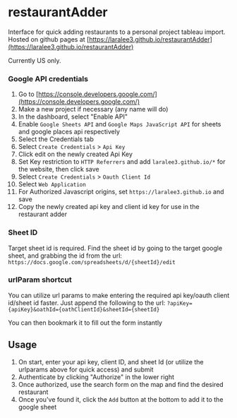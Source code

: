 # restaurantAdder
Interface for quick adding restaurants to a personal project tableau import. Hosted on github pages at [https://laralee3.github.io/restaurantAdder](https://laralee3.github.io/restaurantAdder)

Currently US only. 

### Google API credentials
1) Go to [https://console.developers.google.com/](https://console.developers.google.com/)
2) Make a new project if necessary (any name will do)
3) In the dashboard, select "Enable API"
4) Enable `Google Sheets API` and `Google Maps JavaScript API` for sheets and google places api respectively
5) Select the Credentials tab
6) Select `Create Credentials` > `Api Key`
7) Click edit on the newly created Api Key
8) Set Key restriction to `HTTP Referrers` and add `laralee3.github.io/*` for the website, then click save
9) Select `Create Credentials` > `Oauth Client Id`
10) Select `Web Application`
11) For Authorized Javascript origins, set `https://laralee3.github.io` and save
12) Copy the newly created api key and client id key for use in the restaurant adder

### Sheet ID
Target sheet id is required. Find the sheet id by going to the target google sheet, and grabbing the id from the url:
`https://docs.google.com/spreadsheets/d/{sheetId}/edit`

### urlParam shortcut
You can utilize url params to make entering the required api key/oauth client id/sheet id faster. Just append the following to the url:
`?apiKey={apiKey}&oathId={oathClientId}&sheetId={sheetId}`

You can then bookmark it to fill out the form instantly

## Usage
1) On start, enter your api key, client ID, and sheet Id (or utilize the urlparams above for quick access) and submit
2) Authenticate by clicking "Authorize" in the lower right
3) Once authorized, use the search form on the map and find the desired restaurant
4) Once you've found it, click the `Add` button at the bottom to add it to the google sheet
